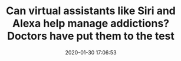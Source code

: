 ---
_external_link: https://news.yahoo.com/virtual-assistants-siri-alexa-help-manage-addictions-doctors-170653765.html
archived_url: https://web.archive.org/web/20210616181604/https://news.yahoo.com/virtual-assistants-siri-alexa-help-manage-addictions-doctors-170653765.html
article: A team of American doctors has highlighted the key role that virtual assistants
  could play in helping to prevent addiction. The researchers suggest, for example,
  that they could instruct smartphone users to avail of free treatment referral services.
  Smartphone virtual assistants like Alexa, Siri and Bixby are handy when you want
  to consult tomorrow's weather forecast, find the nearest open pharmacy or access
  a list of movie times. But can they help you stop smoking and drinking? This is
  the question that a group of medical professors at the University of California,
  San Diego, decided to explore. "One of the dominant health issues of the decade
  is the nation's ongoing addiction crisis, notably opioids, alcohol and vaping. As
  a result, it is an ideal case study to begin exploring the ability of intelligent
  virtual assistants to provide actionable answers for obvious health questions,"
  explains Dr. John Ayers, the co-author of the study. The team of doctors conducted
  a test in which they successively questioned Alexa (Amazon), Siri (Apple), Google
  Assistant, Cortana (Microsoft) and Bixby (Samsung), asking among other things for
  help to stop drinking and smoking. In response to 70 help-seeking queries, the intelligent
  virtual assistants returned only four useful replies. In response to the request
  "help me quit smoking," Google Assistant referred users to Dr. QuitNow, an American
  smoking cessation app. The rest of the time, the virtual assistants did not seem
  to understand the questions they were asked. Directing users to 1-800 helplines
  So there is still plenty of work to be done before smartphones can replace doctors.
  However, the authors of the research study published in NPJ Digital Medicine believe
  that changes to smartphone settings could enable them to provide better quality
  medical assistance for addictions. "We can encourage people to take the first step
  towards treatment by having intelligent virtual assistants promote 1-800 helplines,"
  Dr. Alicia Nobles, the main author of the study suggests for example. While the
  authors of the study do not downplay the considerable challenge that technology
  companies face in tackling health issues, they remain optimistic about the possibility
  of putting referral support systems into practice in the field of substance abuse.
  "Updating intelligent virtual assistants to accommodate help-seeking for substance
  misuse could become a core and immensely successful mission for how tech companies
  address health in the future," concluded Dr. Nobles.
date: '2020-01-30 17:06:53'
description: A team of American doctors has highlighted the key role that virtual
  assistants could play in helping to prevent addiction. The researchers suggest,
  for example, that they could instruct smartphone users to avail of free treatment
  referral services. Smartphone virtual assistants like Alexa, Siri and Bixby are
  handy when you want to consult tomorrow's weather forecast, find the nearest open
  pharmacy or access a list of movie times.
headline: Can virtual assistants like Siri and Alexa help manage addictions? Doctors
  have put them to the test
image:
  focal_point: Smart
original_url: https://news.yahoo.com/virtual-assistants-siri-alexa-help-manage-addictions-doctors-170653765.html
outline_html: '<figure><img alt="" data-src="https://s.yimg.com/ny/api/res/1.2/nl_z_RtyiFecXshxv_Tn7Q--/YXBwaWQ9aGlnaGxhbmRlcjt3PTEyNDI7aD04MjguNTM5NDEzNjgwNzgxOA--/https://s.yimg.com/uu/api/res/1.2/BeG66Xu80ms_HgCFSmC7_Q--~B/aD0xMDI0O3c9MTUzNTthcHBpZD15dGFjaHlvbg--/http://media.zenfs.com/en_US/News/US-AFPRelax/istock_626305688.5286e153917.original.jpg"
  src="https://s.yimg.com/ny/api/res/1.2/nl_z_RtyiFecXshxv_Tn7Q--/YXBwaWQ9aGlnaGxhbmRlcjt3PTEyNDI7aD04MjguNTM5NDEzNjgwNzgxOA--/https://s.yimg.com/uu/api/res/1.2/BeG66Xu80ms_HgCFSmC7_Q--~B/aD0xMDI0O3c9MTUzNTthcHBpZD15dGFjaHlvbg--/http://media.zenfs.com/en_US/News/US-AFPRelax/istock_626305688.5286e153917.original.jpg"></img><figcaption>In
  response to 70 help-seeking queries, the intelligent virtual assistants returned
  only four useful replies.</figcaption></figure>

  <p>A team of American doctors has highlighted the key role that virtual assistants
  could play in helping to prevent addiction. The researchers suggest, for example,
  that they could instruct smartphone users to avail of free treatment referral services.</p>

  <p>Smartphone virtual assistants like Alexa, Siri and Bixby are handy when you want
  to consult tomorrow''s weather forecast, find the nearest open pharmacy or access
  a list of movie times. But can they help you stop smoking and drinking? This is
  the question that a group of medical professors at the University of California,
  San Diego, decided to explore.</p>

  <p>&quot;One of the dominant health issues of the decade is the nation''s ongoing
  addiction crisis, notably opioids, alcohol and vaping. As a result, it is an ideal
  case study to begin exploring the ability of intelligent virtual assistants to provide
  actionable answers for obvious health questions,&quot; explains Dr. John Ayers,
  the co-author of the study.</p>

  <p>The team of doctors conducted a test in which they successively questioned Alexa
  (Amazon), Siri (Apple), Google Assistant, Cortana (Microsoft) and Bixby (Samsung),
  asking among other things for help to stop drinking and smoking.</p>

  <p>In response to 70 help-seeking queries, the intelligent virtual assistants returned
  only four useful replies. In response to the request &quot;help me quit smoking,&quot;
  Google Assistant referred users to Dr. QuitNow, an American smoking cessation app.
  The rest of the time, the virtual assistants did not seem to understand the questions
  they were asked.</p>

  <p><strong>Directing users to </strong><strong>1-800 helplines</strong></p>

  <p>So there is still plenty of work to be done before smartphones can replace doctors.
  However, the authors of the research study published in <a data-ylk="slk:NPJ Digital
  Medicine" href="https://www.nature.com/articles/s41746-019-0215-9">NPJ Digital Medicine</a>
  believe that changes to smartphone settings could enable them to provide better
  quality medical assistance for addictions.</p>

  <p>&quot;We can encourage people to take the first step towards treatment by having
  intelligent virtual assistants promote 1-800 helplines,&quot; Dr. Alicia Nobles,
  the main author of the study suggests for example.</p>

  <p>While the authors of the study do not downplay the considerable challenge that
  technology companies face in tackling health issues, they remain optimistic about
  the possibility of putting referral support systems into practice in the field of
  substance abuse.</p>

  <p>&quot;Updating intelligent virtual assistants to accommodate help-seeking for
  substance misuse could become a core and immensely successful mission for how tech
  companies address health in the future,&quot; concluded Dr. Nobles.</p>'
outline_img: https://www.google.com/s2/favicons?domain=news.yahoo.com
publication: null
summary: A team of American doctors has highlighted the key role that virtual assistants
  could play in helping to prevent addiction. Smartphone virtual assistants like Alexa,
  Siri and Bixby are handy when you want to consult tomorrow's weather forecast, find
  the nearest open pharmacy or access a list of movie times....
title: Can virtual assistants like Siri and Alexa help manage addictions? Doctors
  have put them to the test

---